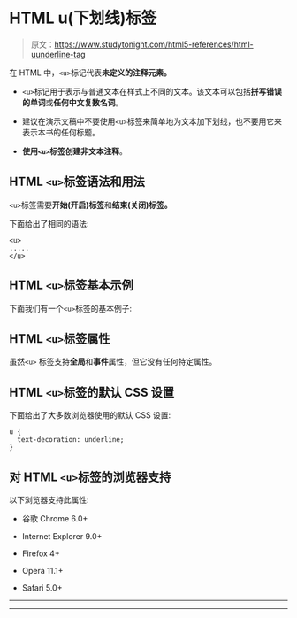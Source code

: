 # HTML u(下划线)标签

> 原文：<https://www.studytonight.com/html5-references/html-uunderline-tag>

在 HTML 中，`<u>`标记代表**未定义的注释元素。**

*   `<u>`标记用于表示与普通文本在样式上不同的文本。该文本可以包括**拼写错误的单词**或**任何中文复数名词**。

*   建议在演示文稿中不要使用`<u>`标签来简单地为文本加下划线，也不要用它来表示本书的任何标题。

*   **使用`<u>`标签创建非文本注释**。

## HTML `<u>`标签语法和用法

`<u>`标签需要**开始(开启)标签**和**结束(关闭)标签。**

下面给出了相同的语法:

```
<u>
.....
</u>
```

## HTML `<u>`标签基本示例

下面我们有一个`<u>`标签的基本例子:

## HTML `<u>`标签属性

虽然`<u>` 标签支持**全局**和**事件**属性，但它没有任何特定属性。

## HTML `<u>`标签的默认 CSS 设置

下面给出了大多数浏览器使用的默认 CSS 设置:

```
u {
  text-decoration: underline;
}
```

## 对 HTML `<u>`标签的浏览器支持

以下浏览器支持此属性:

*   谷歌 Chrome 6.0+

*   Internet Explorer 9.0+

*   Firefox 4+

*   Opera 11.1+

*   Safari 5.0+

* * *

* * *